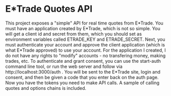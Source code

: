 E*Trade Quotes API
==================

This project exposes a "simple" API for real time quotes from E\*Trade. You must have an application created by E\*Trade, which is not so simple. You will get a client id and secret from them, which you should set as environment variables
called ETRADE_KEY and ETRADE_SECRET. Next, you must authenticate your account and approve the client application (which
is what E\*Trade approved) to use your account. For the application I created, I do not have any rights to "modify"
accounts - no transfering money, making trades, etc. To authenticate and grant consent, you can use the start-auth
command line tool, or run the web server and follow via http://localhost:3000/auth . You will be sent to the E*Trade site,
login and consent, and then be given a code that you enter back on the auth page. Now you have the tokens you need to
make API calls. A sample of calling quotes and options chains is included.